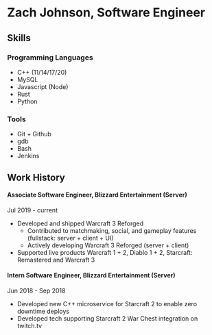 # Zach Johnson, Software Engineer

## Skills

### Programming Languages
- C++ (11/14/17/20)
- MySQL
- Javascript (Node)
- Rust
- Python

### Tools
- Git + Github
- gdb
- Bash
- Jenkins

## Work History

#### Associate Software Engineer, Blizzard Entertainment (Server)
Jul 2019 - current
- Developed and shipped Warcraft 3 Reforged
  - Contributed to matchmaking, social, and gameplay features (fullstack: server + client + UI)
  - Actively developing Warcraft 3 Reforged (server + client)
- Supported live products Warcraft 1 + 2, Diablo 1 + 2, Starcraft: Remastered and Warcraft 3

#### Intern Software Engineer, Blizzard Entertainment (Server)
Jun 2018 - Sep 2018
- Developed new C++ microservice for Starcraft 2 to enable zero downtime deploys
- Developed tech supporting Starcraft 2 War Chest integration on twitch.tv